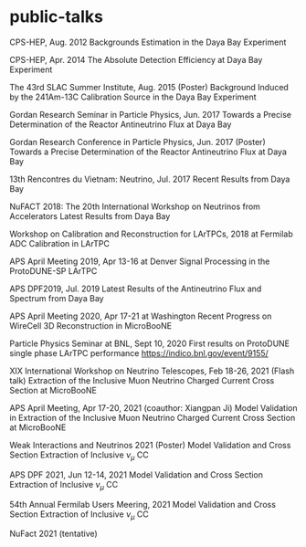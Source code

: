 # public-talks

CPS-HEP, Aug. 2012
Backgrounds Estimation in the Daya Bay Experiment

CPS-HEP, Apr. 2014
The Absolute Detection Efficiency at Daya Bay Experiment

The 43rd SLAC Summer Institute, Aug. 2015
(Poster) Background Induced by the 241Am-13C Calibration Source in the Daya Bay Experiment

Gordan Research Seminar in Particle Physics, Jun. 2017
Towards a Precise Determination of the Reactor Antineutrino Flux at Daya Bay

Gordan Research Conference in Particle Physics, Jun. 2017
(Poster) Towards a Precise Determination of the Reactor Antineutrino Flux at Daya Bay

13th Rencontres du Vietnam: Neutrino, Jul. 2017
Recent Results from Daya Bay

NuFACT 2018: The 20th International Workshop on Neutrinos from Accelerators
Latest Results from Daya Bay

Workshop on Calibration and Reconstruction for LArTPCs, 2018 at Fermilab
ADC Calibration in LArTPC

APS April Meeting 2019, Apr 13-16 at Denver
Signal Processing in the ProtoDUNE-SP LArTPC

APS DPF2019, Jul. 2019
Latest Results of the Antineutrino Flux and Spectrum from Daya Bay

APS April Meeting 2020, Apr 17-21 at Washington
Recent Progress on WireCell 3D Reconstruction in MicroBooNE

Particle Physics Seminar at BNL, Sept 10, 2020
First results on ProtoDUNE single phase LArTPC performance
https://indico.bnl.gov/event/9155/

XIX International Workshop on Neutrino Telescopes, Feb 18-26, 2021
(Flash talk) Extraction of the Inclusive Muon Neutrino Charged Current Cross Section at MicroBooNE

APS April Meeting, Apr 17-20, 2021 (coauthor: Xiangpan Ji)
Model Validation in Extraction of the Inclusive Muon Neutrino Charged Current Cross Section at MicroBooNE

Weak Interactions and Neutrinos 2021
(Poster) Model Validation and Cross Section Extraction of Inclusive $\nu_\mu$ CC

APS DPF 2021, Jun 12-14, 2021
Model Validation and Cross Section Extraction of Inclusive $\nu_\mu$ CC

54th Annual Fermilab Users Meering, 2021
Model Validation and Cross Section Extraction of Inclusive $\nu_\mu$ CC

NuFact 2021 (tentative)